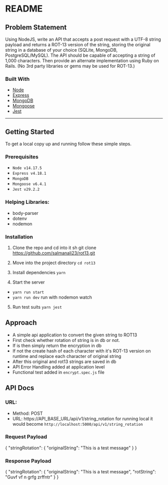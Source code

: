 # README

## Problem Statement

Using NodeJS, write an API that accepts a post request with a UTF-8 string payload and returns
a ROT-13 version of the string, storing the original string in a database of your choice (SQLite,
MongoDB, PostgreSQL/MySQL). The API should be capable of accepting a string of 1,000
characters. Then provide an alternate implementation using Ruby on Rails. (No 3rd party
libraries or gems may be used for ROT-13.)
### Built With

* [Node](https://nodejs.org/en/)
* [Express](https://expressjs.com/)
* [MongoDB](https://www.mongodb.com/)
* [Mongoose](https://mongoosejs.com/)
* [Jest](https://jestjs.io/)

------------

## Getting Started

To get a local copy up and running follow these simple steps.

### Prerequisites

* `Node v14.17.5`
* `Express v4.18.1`
* `MongoDB`
* `Mongoose v6.4.1`
* `Jest v29.2.2`

### Helping Libraries:
* body-parser
* dotenv
* nodemon

### Installation

1. Clone the repo and cd into it
sh
git clone https://github.com/salmanali23/rot13.git
2. Move into the project directory
`cd rot13`

3. Install dependencies
`yarn`

4. Start the server
* `yarn run start`
* `yarn run dev` run with nodemon watch

5. Run test suits
`yarn jest`

## Approach

  * A simple api application to convert the given string to ROT13
  * First check whether rotation of string is in db or not.
  * If is then simply return the encryption in db
  * If not the create hash of each character with it's ROT-13 version on runtime and replace each character of original string
  * After this original and rot13 strings are saved in db
  * API Error Handling added at application level
  * Functional test added in `encrypt.spec.js` file

## API Docs
### URL:
  * Method: POST
  * URL: https://API_BASE_URL/api/v1/string_rotation
  for running local it would become `http://localhost:5000/api/v1/string_rotation`

### Request Payload
  {
      "stringRotation": {
      "originalString": "This is a test message"
    }
  }
### Response Payload
  {
    "stringRotation": {
      "originalString": "This is a test message",
      "rotString": "Guvf vf n grfg zrffntr"
    }
  }

